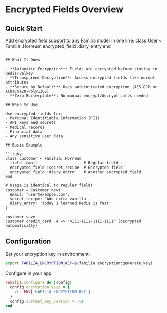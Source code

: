 # Encrypted Fields Overview

## Quick Start

Add encrypted field support to any Familia model in one line:
class User < Familia::Horreum
  encrypted_field :diary_entry
end
```

## What It Does

- **Automatic Encryption**: Fields are encrypted before storing in Redis/Valkey
- **Transparent Decryption**: Access encrypted fields like normal attributes
- **Secure by Default**: Uses authenticated encryption (AES-GCM or XChaCha20-Poly1305)
- **Zero Boilerplate**: No manual encrypt/decrypt calls needed

## When to Use

Use encrypted fields for:
- Personal Identifiable Information (PII)
- API keys and secrets
- Medical records
- Financial data
- Any sensitive user data

## Basic Example

```ruby
class Customer < Familia::Horreum
  field :email                    # Regular field
  encrypted_field :secret_recipe  # Encrypted field
  encrypted_field :diary_entry    # Another encrypted field
end

# Usage is identical to regular fields
customer = Customer.new(
  email: 'user@example.com',
  secret_recipe: 'Add extra vanilla',
  diary_entry: 'Today I learned Redis is fast'
)

customer.save
customer.credit_card  # => "4111-1111-1111-1111" (decrypted automatically)
```

## Configuration

Set your encryption key in environment:

```bash
export FAMILIA_ENCRYPTION_KEY=$(familia encryption:generate_key)
```

Configure in your app:

```ruby
Familia.configure do |config|
  config.encryption_keys = {
    v1: ENV['FAMILIA_ENCRYPTION_KEY']
  }
  config.current_key_version = :v1
end
```
